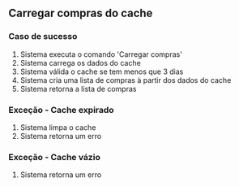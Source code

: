 ## Carregar compras do cache
### Caso de sucesso
1. Sistema executa o comando 'Carregar compras'
2. Sistema carrega os dados do cache
3. Sistema válida o cache se tem menos que 3 dias
4. Sistema cria uma lista de compras à partir dos dados do cache
5. Sistema retorna a lista de compras

### Exceção - Cache expirado
1. Sistema limpa o cache
2. Sistema retorna um erro

### Exceção - Cache vázio
1. Sistema retorna um erro
